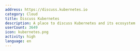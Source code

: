 ```yaml
---
address: https://discuss.kubernetes.io
category: Cloud
title: Discuss Kubernetes
description: A place to discuss Kubernetes and its ecosystem
userCount: 3649
icon: kubernetes.png
activity: high
language: en
---
```

